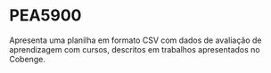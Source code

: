 # PEA5900
Apresenta uma planilha em formato CSV com dados de avaliação de aprendizagem com cursos, descritos em trabalhos apresentados no Cobenge.
